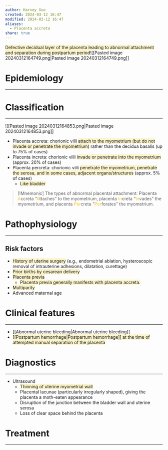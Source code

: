 ```yaml
---
author: Harvey Guo
created: 2024-03-12 16:47
modified: 2024-03-12 16:47
aliases:
  - Placenta accreta
share: true
---
```

<span style="background:rgba(240, 200, 0, 0.2)">Defective decidual layer of the placenta leading to abnormal attachment and separation during postpartum period</span>![[Pasted image 20240312164749.png|Pasted image 20240312164749.png]]
# Epidemiology
---


# Classification
---
![[Pasted image 20240312164853.png|Pasted image 20240312164853.png]]
- Placenta accreta: chorionic villi <span style="background:rgba(240, 200, 0, 0.2)">attach to the myometrium (but do not invade or penetrate the myometrium)</span> rather than the decidua basalis (up to 75% of cases)
- Placenta increta: chorionic villi <span style="background:rgba(240, 200, 0, 0.2)">invade or penetrate into the myometrium</span> (approx. 20% of cases)
- Placenta percreta: chorionic villi <span style="background:rgba(240, 200, 0, 0.2)">penetrate the myometrium, penetrate the serosa, and in some cases, adjacent organs/structures</span> (approx. 5% of cases)
	- <span style="background:rgba(240, 200, 0, 0.2)">Like bladder</span>

>[!Mnemonic] 
>The types of abnormal placental attachment: Placenta <font color="#ffc000">A</font>ccreta “<font color="#ffc000">A</font>ttaches” to the myometrium, placenta <font color="#ffc000">In</font>creta “<font color="#ffc000">In</font>vades” the myometrium, and placenta <font color="#ffc000">Per</font>creta “<font color="#ffc000">Per</font>forates” the myometrium.
# Pathophysiology
---
## Risk factors
- <span style="background:rgba(240, 200, 0, 0.2)">History of uterine surgery</span> (e.g., endometrial ablation, hysteroscopic removal of intrauterine adhesions, dilatation, curettage)
- <span style="background:rgba(240, 200, 0, 0.2)">Prior births by cesarean delivery</span>
- <span style="background:rgba(240, 200, 0, 0.2)">Placenta previa </span>
	- <span style="background:rgba(240, 200, 0, 0.2)">Placenta previa generally manifests with placenta accreta.</span>
- <span style="background:rgba(240, 200, 0, 0.2)">Multiparity</span>
- Advanced maternal age

# Clinical features
---
- [[Abnormal uterine bleeding|Abnormal uterine bleeding]]
- <span style="background:rgba(240, 200, 0, 0.2)">[[Postpartum hemorrhage|Postpartum hemorrhage]] at the time of attempted manual separation of the placenta</span>

# Diagnostics
---
- Ultrasound 
	- <span style="background:rgba(240, 200, 0, 0.2)">Thinning of uterine myometrial wall</span>
	- Placental lacunae (particularly irregularly shaped), giving the placenta a moth-eaten appearance  
	- Disruption of the junction between the bladder wall and uterine serosa 
	- Loss of clear space behind the placenta 

# Treatment
---

